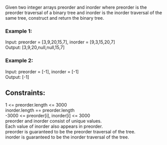Given two integer arrays preorder and inorder where preorder is the preorder traversal of a binary tree and inorder is the inorder traversal of the same tree, construct and return the binary tree.

   

### Example 1:  


Input: preorder = [3,9,20,15,7], inorder = [9,3,15,20,7]  
Output: [3,9,20,null,null,15,7]  
### Example 2:  

Input: preorder = [-1], inorder = [-1]  
Output: [-1]  
 

## Constraints:  

1 <= preorder.length <= 3000  
inorder.length == preorder.length  
-3000 <= preorder[i], inorder[i] <= 3000  
preorder and inorder consist of unique values.  
Each value of inorder also appears in preorder.  
preorder is guaranteed to be the preorder traversal of the tree.  
inorder is guaranteed to be the inorder traversal of the tree.  
